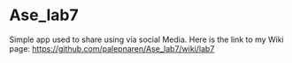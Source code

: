 # Ase_lab7
Simple app used to share using via social Media. Here is the link to my Wiki page: https://github.com/palepnaren/Ase_lab7/wiki/lab7
